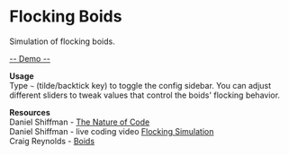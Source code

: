 # Flocking Boids

Simulation of flocking boids.

[-- Demo --](https://bitwitch.github.io/flocking/)  

**Usage**  
Type ``` ~ ``` (tilde/backtick key) to toggle the config sidebar. You can adjust different sliders to tweak values that control the boids' flocking behavior.

**Resources**  
Daniel Shiffman - [The Nature of Code](https://natureofcode.com/)  
Daniel Shiffman - live coding video [Flocking Simulation](https://www.youtube.com/watch?v=mhjuuHl6qHM&pbjreload=10)  
Craig Reynolds - [Boids](https://www.red3d.com/cwr/boids/)  

